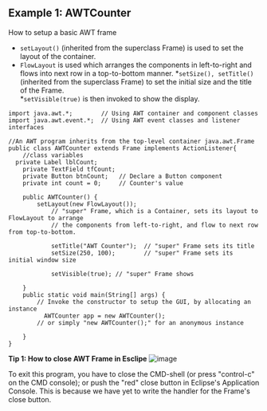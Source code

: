 
## Example 1: AWTCounter

How to setup a basic AWT frame

* `setLayout()` (inherited from the superclass Frame) is used to set the layout of the container. 
* `FlowLayout` is used which arranges the components in left-to-right and flows into next row in a top-to-bottom manner.
*`setSize(), setTitle()` (inherited from the superclass Frame) to set the initial size and the title of the Frame.  
*`setVisible(true)` is then invoked to show the display.

```
import java.awt.*;        // Using AWT container and component classes
import java.awt.event.*;  // Using AWT event classes and listener interfaces

//An AWT program inherits from the top-level container java.awt.Frame
public class AWTCounter extends Frame implements ActionListener{
	//class variables
  private Label lblCount;
	private TextField tfCount;
	private Button btnCount;   // Declare a Button component
	private int count = 0;     // Counter's value
	
	public AWTCounter() {
		setLayout(new FlowLayout());
        	// "super" Frame, which is a Container, sets its layout to FlowLayout to arrange
        	// the components from left-to-right, and flow to next row from top-to-bottom.
	
	    	setTitle("AWT Counter");  // "super" Frame sets its title
	    	setSize(250, 100);        // "super" Frame sets its initial window size
	 
	    	setVisible(true); // "super" Frame shows
	   	     
	}
	public static void main(String[] args) {
		// Invoke the constructor to setup the GUI, by allocating an instance
	      AWTCounter app = new AWTCounter();
	    // or simply "new AWTCounter();" for an anonymous instance

	}
}

```

**Tip 1: How to close AWT Frame in Esclipe**
![image](https://user-images.githubusercontent.com/47073386/58379588-1c8a4d00-7fd8-11e9-8414-53e41424859f.png)

To exit this program, you have to close the CMD-shell (or press "control-c" on the CMD console); or push the "red" close button in Eclipse's Application Console. This is because we have yet to write the handler for the Frame's close button. 
